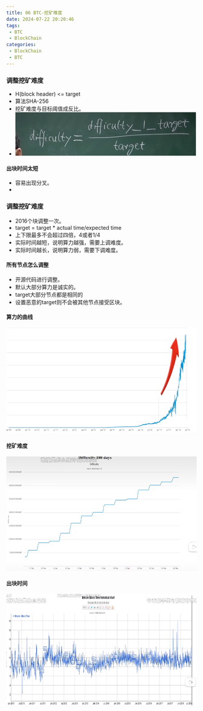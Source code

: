 ```yaml
---
title: 06 BTC-挖矿难度
date: 2024-07-22 20:20:46
tags: 
 - BTC
 - BlockChain
categories:
 - BlockChain
 - BTC
---
```

### 调整挖矿难度

- H(block header) <= target
- 算法SHA-256
- 挖矿难度与目标阈值成反比。
- ![](./pic/Pasted%20image%2020240718175143.png)


#### 出块时间太短

- 容易出现分叉。
- 

### 调整挖矿难度
- 2016个块调整一次。
- target = target * actual time/expected time
- 上下限最多不会超过四倍，4或者1/4
- 实际时间越短，说明算力越强，需要上调难度。
- 实际时间越长，说明算力弱，需要下调难度。

#### 所有节点怎么调整
- 开源代码进行调整。
- 默认大部分算力是诚实的。
- target大部分节点都是相同的
- 设置恶意的target则不会被其他节点接受区块。

#### 算力的曲线
![](./pic/Pasted%20image%2020240718180319.png)


#### 挖矿难度
![](./pic/Pasted%20image%2020240718180348.png)




#### 出块时间
![](./pic/Pasted%20image%2020240718180439.png)

